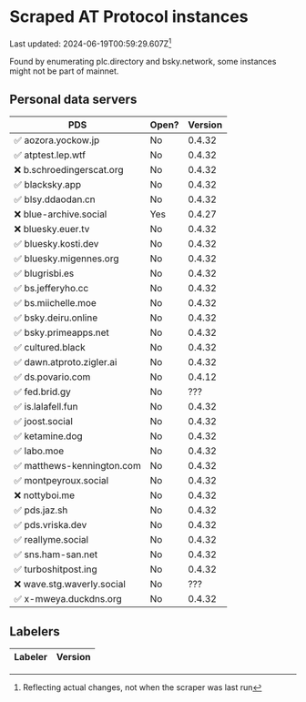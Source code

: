 # Scraped AT Protocol instances

Last updated: 2024-06-19T00:59:29.607Z[^1]

Found by enumerating plc.directory and bsky.network, some instances might not be
part of mainnet.

## Personal data servers

<!-- pds-start -->
| PDS | Open? | Version |
| --- | --- | --- |
| ✅ aozora.yockow.jp | No | 0.4.32 |
| ✅ atptest.lep.wtf | No | 0.4.32 |
| ❌ b.schroedingerscat.org | No | 0.4.32 |
| ✅ blacksky.app | No | 0.4.32 |
| ✅ blsy.ddaodan.cn | No | 0.4.32 |
| ❌ blue-archive.social | Yes | 0.4.27 |
| ❌ bluesky.euer.tv | No | 0.4.32 |
| ✅ bluesky.kosti.dev | No | 0.4.32 |
| ✅ bluesky.migennes.org | No | 0.4.32 |
| ✅ blugrisbi.es | No | 0.4.32 |
| ✅ bs.jefferyho.cc | No | 0.4.32 |
| ✅ bs.miichelle.moe | No | 0.4.32 |
| ✅ bsky.deiru.online | No | 0.4.32 |
| ✅ bsky.primeapps.net | No | 0.4.32 |
| ✅ cultured.black | No | 0.4.32 |
| ✅ dawn.atproto.zigler.ai | No | 0.4.32 |
| ✅ ds.povario.com | No | 0.4.12 |
| ✅ fed.brid.gy | No | ??? |
| ✅ is.lalafell.fun | No | 0.4.32 |
| ✅ joost.social | No | 0.4.32 |
| ✅ ketamine.dog | No | 0.4.32 |
| ✅ labo.moe | No | 0.4.32 |
| ✅ matthews-kennington.com | No | 0.4.32 |
| ✅ montpeyroux.social | No | 0.4.32 |
| ❌ nottyboi.me | No | 0.4.32 |
| ✅ pds.jaz.sh | No | 0.4.32 |
| ✅ pds.vriska.dev | No | 0.4.32 |
| ✅ reallyme.social | No | 0.4.32 |
| ✅ sns.ham-san.net | No | 0.4.32 |
| ✅ turboshitpost.ing | No | 0.4.32 |
| ❌ wave.stg.waverly.social | No | ??? |
| ✅ x-mweya.duckdns.org | No | 0.4.32 |
<!-- pds-end -->

## Labelers

<!-- labeler-start -->
| Labeler | Version |
| --- | --- |
<!-- labeler-end -->

[^1]: Reflecting actual changes, not when the scraper was last run
